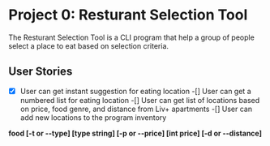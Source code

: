 # Project 0: Resturant Selection Tool
The Resturant Selection Tool is a CLI program that help a group of people select a place to eat based on selection criteria.

## User Stories

-[X] User can get instant suggestion for eating location
-[] User can get a numbered list for eating location
-[] User can get list of locations based on price, food genre, and distance from Liv+ apartments
-[] User can add new locations to the program inventory

**food [-t or --type] [type string] [-p or --price] [int price] [-d or --distance]**